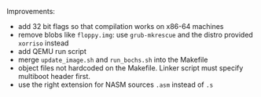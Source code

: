 Improvements:

- add 32 bit flags so that compilation works on x86-64 machines
- remove blobs like `floppy.img`: use `grub-mkrescue` and the distro provided `xorriso` instead
- add QEMU run script
- merge `update_image.sh` and `run_bochs.sh` into the Makefile
- object files not hardcoded on the Makefile. Linker script must specify multiboot header first.
- use the right extension for NASM sources `.asm` instead of `.s`
